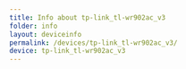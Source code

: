 ```yaml
---
title: Info about tp-link_tl-wr902ac_v3
folder: info
layout: deviceinfo
permalink: /devices/tp-link_tl-wr902ac_v3/
device: tp-link_tl-wr902ac_v3
---
```

